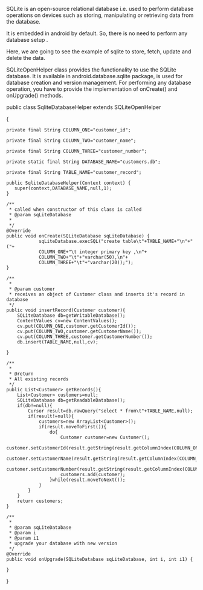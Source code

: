 SQLite is an open-source relational database i.e. used to perform database operations on  devices such as storing, 
manipulating or retrieving  data from the database.

It is embedded in android by default. So, there is no need to perform any database setup .

Here, we are going to see the example of sqlite to store, fetch, update and delete the data. 

SQLiteOpenHelper class provides the functionality to use the SQLite database.
It is available in android.database.sqlite package, is used for database creation and version management. 
For performing any database operation, you have to provide the implementation of onCreate() and onUpgrade() methods.





public class SqliteDatabaseHelper extends SQLiteOpenHelper

{

    private final String COLUMN_ONE="customer_id";
    
    private final String COLUMN_TWO="customer_name";
    
    private final String COLUMN_THREE="customer_number";
    
    private static final String DATABASE_NAME="customers.db";
    
    private final String TABLE_NAME="customer_record";

    public SqliteDatabaseHelper(Context context) {
       super(context,DATABASE_NAME,null,1);
    }

    /**
     * called when constructor of this class is called
     * @param sqLiteDatabase
     *
     */
    @Override
    public void onCreate(SQLiteDatabase sqLiteDatabase) {
                sqLiteDatabase.execSQL("create table\t"+TABLE_NAME+"\n"+"("+
                COLUMN_ONE+"\t integer primary key ,\n"+
                COLUMN_TWO+"\t"+"varchar(50),\n"+
                COLUMN_THREE+"\t"+"varchar(20));");
    }

    /**
     *
     * @param customer
     * receives an object of Customer class and inserts it's record in database
     */
    public void insertRecord(Customer customer){
        SQLiteDatabase db=getWritableDatabase();
        ContentValues cv=new ContentValues();
        cv.put(COLUMN_ONE,customer.getCustomerId());
        cv.put(COLUMN_TWO,customer.getCustomerName());
        cv.put(COLUMN_THREE,customer.getCustomerNumber());
        db.insert(TABLE_NAME,null,cv);

    }

    /**
     *
     * @return
     * All existing records
     */
    public List<Customer> getRecords(){
        List<Customer> customers=null;
        SQLiteDatabase db=getReadableDatabase();
        if(db!=null){
            Cursor result=db.rawQuery("select * from\t"+TABLE_NAME,null);
            if(result!=null){
                customers=new ArrayList<Customer>();
                if(result.moveToFirst()){
                    do{
                        Customer customer=new Customer();
                        customer.setCustomerId(result.getString(result.getColumnIndex(COLUMN_ONE)));
                        customer.setCustomerName(result.getString(result.getColumnIndex(COLUMN_TWO)));
                        customer.setCustomerNumber(result.getString(result.getColumnIndex(COLUMN_THREE)));
                        customers.add(customer);
                    }while(result.moveToNext());
                }
            }
        }
        return customers;
    }

    /**
     *
     * @param sqLiteDatabase
     * @param i
     * @param i1
     * upgrade your database with new version
     */
    @Override
    public void onUpgrade(SQLiteDatabase sqLiteDatabase, int i, int i1) {

    }
}

